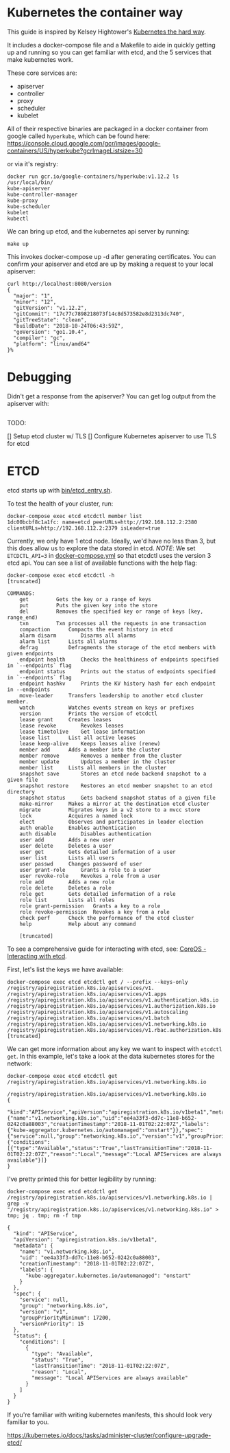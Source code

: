 # Kubernetes the container way

This guide is inspired by Kelsey Hightower's [Kubernetes the hard way](https://github.com/kelseyhightower/kubernetes-the-hard-way).

It includes a docker-compose file and a Makefile to aide in quickly getting up and running so you can get familiar with etcd, and the 5 services that make kubernetes work.

These core services are:

- apiserver
- controller
- proxy
- scheduler
- kubelet

All of their respective binaries are packaged in a docker container from google called `hyperkube`, which can be found here:
https://console.cloud.google.com/gcr/images/google-containers/US/hyperkube?gcrImageListsize=30

or via it's registry:

```
docker run gcr.io/google-containers/hyperkube:v1.12.2 ls /usr/local/bin/
kube-apiserver
kube-controller-manager
kube-proxy
kube-scheduler
kubelet
kubectl
```

We can bring up etcd, and the kubernetes api server by running:

```
make up
```

This invokes docker-compose up -d after generating certificates. You can confirm your apiserver and etcd are up by making a request to your local apiserver:

```
curl http://localhost:8080/version
{
  "major": "1",
  "minor": "12",
  "gitVersion": "v1.12.2",
  "gitCommit": "17c77c7898218073f14c8d573582e8d2313dc740",
  "gitTreeState": "clean",
  "buildDate": "2018-10-24T06:43:59Z",
  "goVersion": "go1.10.4",
  "compiler": "gc",
  "platform": "linux/amd64"
}%
```

# Debugging

Didn't get a response from the apiserver? You can get log output from the apiserver with:

```

```

TODO:

[] Setup etcd cluster w/ TLS
[] Configure Kubernetes apiserver to use TLS for etcd

# ETCD

etcd starts up with [bin/etcd_entry.sh](bin/etcd_entry.sh).

To test the health of your cluster, run:

```
docker-compose exec etcd etcdctl member list
1dc00bcbf8c1a1fc: name=etcd peerURLs=http://192.168.112.2:2380 clientURLs=http://192.168.112.2:2379 isLeader=true
```

Currently, we only have 1 etcd node. Ideally, we'd have no less than 3, but this does allow us to explore the data stored in etcd. _NOTE_: We set `ETCDCTL_API=3` in [docker-compose.yml](docker-compose.yml) so that etcdctl uses the version 3 etcd api. You can see a list of available functions with the help flag:

```
docker-compose exec etcd etcdctl -h
[truncated]

COMMANDS:
	get			Gets the key or a range of keys
	put			Puts the given key into the store
	del			Removes the specified key or range of keys [key, range_end)
	txn			Txn processes all the requests in one transaction
	compaction		Compacts the event history in etcd
	alarm disarm		Disarms all alarms
	alarm list		Lists all alarms
	defrag			Defragments the storage of the etcd members with given endpoints
	endpoint health		Checks the healthiness of endpoints specified in `--endpoints` flag
	endpoint status		Prints out the status of endpoints specified in `--endpoints` flag
	endpoint hashkv		Prints the KV history hash for each endpoint in --endpoints
	move-leader		Transfers leadership to another etcd cluster member.
	watch			Watches events stream on keys or prefixes
	version			Prints the version of etcdctl
	lease grant		Creates leases
	lease revoke		Revokes leases
	lease timetolive	Get lease information
	lease list		List all active leases
	lease keep-alive	Keeps leases alive (renew)
	member add		Adds a member into the cluster
	member remove		Removes a member from the cluster
	member update		Updates a member in the cluster
	member list		Lists all members in the cluster
	snapshot save		Stores an etcd node backend snapshot to a given file
	snapshot restore	Restores an etcd member snapshot to an etcd directory
	snapshot status		Gets backend snapshot status of a given file
	make-mirror		Makes a mirror at the destination etcd cluster
	migrate			Migrates keys in a v2 store to a mvcc store
	lock			Acquires a named lock
	elect			Observes and participates in leader election
	auth enable		Enables authentication
	auth disable		Disables authentication
	user add		Adds a new user
	user delete		Deletes a user
	user get		Gets detailed information of a user
	user list		Lists all users
	user passwd		Changes password of user
	user grant-role		Grants a role to a user
	user revoke-role	Revokes a role from a user
	role add		Adds a new role
	role delete		Deletes a role
	role get		Gets detailed information of a role
	role list		Lists all roles
	role grant-permission	Grants a key to a role
	role revoke-permission	Revokes a key from a role
	check perf		Check the performance of the etcd cluster
	help			Help about any command

    [truncated]
```

To see a comprehensive guide for interacting with etcd, see: [CoreOS - Interacting with etcd](https://coreos.com/etcd/docs/latest/dev-guide/interacting_v3.html).

First, let's list the keys we have available:

```
docker-compose exec etcd etcdctl get / --prefix --keys-only
/registry/apiregistration.k8s.io/apiservices/v1.
/registry/apiregistration.k8s.io/apiservices/v1.apps
/registry/apiregistration.k8s.io/apiservices/v1.authentication.k8s.io
/registry/apiregistration.k8s.io/apiservices/v1.authorization.k8s.io
/registry/apiregistration.k8s.io/apiservices/v1.autoscaling
/registry/apiregistration.k8s.io/apiservices/v1.batch
/registry/apiregistration.k8s.io/apiservices/v1.networking.k8s.io
/registry/apiregistration.k8s.io/apiservices/v1.rbac.authorization.k8s.io
[truncated]
```

We can get more information about any key we want to inspect with `etcdctl get`. In this example, let's take a look at the data kubernetes stores for the network:

```
docker-compose exec etcd etcdctl get /registry/apiregistration.k8s.io/apiservices/v1.networking.k8s.io

/registry/apiregistration.k8s.io/apiservices/v1.networking.k8s.io
{
    "kind":"APIService","apiVersion":"apiregistration.k8s.io/v1beta1","metadata":{"name":"v1.networking.k8s.io","uid":"ee4a33f3-dd7c-11e8-b652-0242c0a88003","creationTimestamp":"2018-11-01T02:22:07Z","labels":{"kube-aggregator.kubernetes.io/automanaged":"onstart"}},"spec":{"service":null,"group":"networking.k8s.io","version":"v1","groupPriorityMinimum":17200,"versionPriority":15},"status":{"conditions":[{"type":"Available","status":"True","lastTransitionTime":"2018-11-01T02:22:07Z","reason":"Local","message":"Local APIServices are always available"}]}
}
```

I've pretty printed this for better legibility by running:
```
docker-compose exec etcd etcdctl get /registry/apiregistration.k8s.io/apiservices/v1.networking.k8s.io | grep -v "/registry/apiregistration.k8s.io/apiservices/v1.networking.k8s.io" > tmp; jq . tmp; rm -f tmp

{
  "kind": "APIService",
  "apiVersion": "apiregistration.k8s.io/v1beta1",
  "metadata": {
    "name": "v1.networking.k8s.io",
    "uid": "ee4a33f3-dd7c-11e8-b652-0242c0a88003",
    "creationTimestamp": "2018-11-01T02:22:07Z",
    "labels": {
      "kube-aggregator.kubernetes.io/automanaged": "onstart"
    }
  },
  "spec": {
    "service": null,
    "group": "networking.k8s.io",
    "version": "v1",
    "groupPriorityMinimum": 17200,
    "versionPriority": 15
  },
  "status": {
    "conditions": [
      {
        "type": "Available",
        "status": "True",
        "lastTransitionTime": "2018-11-01T02:22:07Z",
        "reason": "Local",
        "message": "Local APIServices are always available"
      }
    ]
  }
}
```

If you're familiar with writing kubernetes manifests, this should look very familiar to you.

https://kubernetes.io/docs/tasks/administer-cluster/configure-upgrade-etcd/

